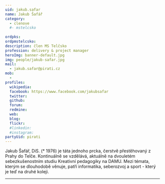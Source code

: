 ```yaml
---
uid: jakub.safar
name: Jakub Šafář
category:
  - clenove
  #- mstelcsko
  
ordpks: 
ordpmstelcsko: 
description: člen MS Telčsko
profession: delivery & project manager
heroImg: banner-default.jpg
img: people/jakub-safar.jpg
mail:
  - jakub.safar@pirati.cz
mob:
  - 
profiles:
  wikipedia:
  facebook: https://www.facebook.com/jakubsafar
  twitter:
  github:
  forum:
  redmine:
  web:
  blog:
  flickr:
  #linkedin:
  #instagram:  
partyUid: pirati
---
```

Jakub Šafář, DiS. (* 1976) je táta jednoho prcka, čerstvě přestěhovaný z Prahy do Telče. Kontinuálně se vzdělává, aktuálně na dvouletém sebezkušenostním studiu Kreativní pedagogiky na DAMU. Mezi témata, kterým se dlouhodobě věnuje, patří informatika, seberozvoj a sport - který je teď na druhé koleji.

---

